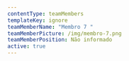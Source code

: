 ```yaml
---
contentType: teamMembers
templateKey: ignore
teamMemberName: "Membro 7 "
teamMemberPicture: /img/membro-7.png
teamMemberPosition: Não informado
active: true
---
```

